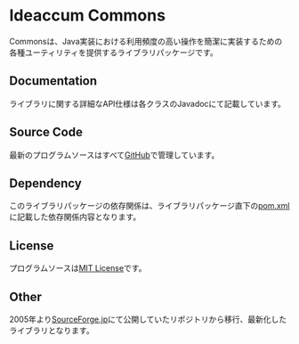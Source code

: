Ideaccum Commons
================
Commonsは、Java実装における利用頻度の高い操作を簡潔に実装するための各種ユーティリティを提供するライブラリパッケージです。

Documentation
-------------
ライブラリに関する詳細なAPI仕様は各クラスのJavadocにて記載しています。

Source Code
-----------
最新のプログラムソースはすべて[GitHub](https://github.com/ideaccum/org.ideaccum.commons)で管理しています。

Dependency
----------
このライブラリパッケージの依存関係は、ライブラリパッケージ直下の[pom.xml](https://github.com/ideaccum/org.ideaccum.commons/blob/master/pom.xml)に記載した依存関係内容となります。

License
-------
プログラムソースは[MIT License](https://github.com/ideaccum/org.ideaccum.commons/blob/master/LICENSE.md)です。

Other
-----
2005年より[SourceForge.jp](https://osdn.net/projects/phosphoresce/)にて公開していたリポジトリから移行、最新化したライブラリとなります。
